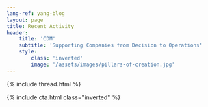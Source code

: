 ```yaml
---
lang-ref: yang-blog
layout: page
title: Recent Activity
header:
    title: 'CDM'
    subtitle: 'Supporting Companies from Decision to Operations'
    style:
        class: 'inverted'
        image: '/assets/images/pillars-of-creation.jpg'
---
```


{% include thread.html %}

{% include cta.html class="inverted" %}
